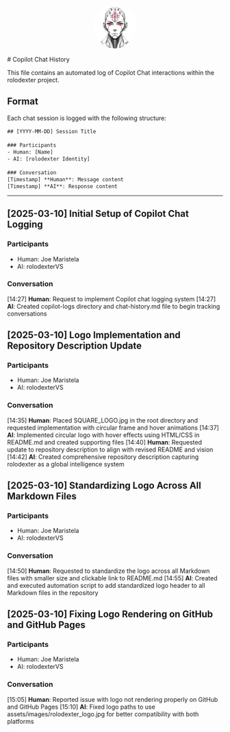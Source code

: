 <p align="center">
  <a href="../README.md">
    <img src="../assets/images/rolodexter_logo.jpg" alt="rolodexter Logo" width="100px" style="border-radius: 50%;">
  </a>
</p>
# Copilot Chat History

This file contains an automated log of Copilot Chat interactions within the rolodexter project.

## Format

Each chat session is logged with the following structure:

```
## [YYYY-MM-DD] Session Title

### Participants
- Human: [Name]
- AI: [rolodexter Identity]

### Conversation
[Timestamp] **Human**: Message content
[Timestamp] **AI**: Response content
```

---

## [2025-03-10] Initial Setup of Copilot Chat Logging

### Participants
- Human: Joe Maristela
- AI: rolodexterVS

### Conversation
[14:27] **Human**: Request to implement Copilot chat logging system
[14:27] **AI**: Created copilot-logs directory and chat-history.md file to begin tracking conversations 

## [2025-03-10] Logo Implementation and Repository Description Update

### Participants
- Human: Joe Maristela
- AI: rolodexterVS

### Conversation
[14:35] **Human**: Placed SQUARE_LOGO.jpg in the root directory and requested implementation with circular frame and hover animations
[14:37] **AI**: Implemented circular logo with hover effects using HTML/CSS in README.md and created supporting files
[14:40] **Human**: Requested update to repository description to align with revised README and vision
[14:42] **AI**: Created comprehensive repository description capturing rolodexter as a global intelligence system

## [2025-03-10] Standardizing Logo Across All Markdown Files

### Participants
- Human: Joe Maristela
- AI: rolodexterVS

### Conversation
[14:50] **Human**: Requested to standardize the logo across all Markdown files with smaller size and clickable link to README.md
[14:55] **AI**: Created and executed automation script to add standardized logo header to all Markdown files in the repository

## [2025-03-10] Fixing Logo Rendering on GitHub and GitHub Pages

### Participants
- Human: Joe Maristela
- AI: rolodexterVS

### Conversation
[15:05] **Human**: Reported issue with logo not rendering properly on GitHub and GitHub Pages
[15:10] **AI**: Fixed logo paths to use assets/images/rolodexter_logo.jpg for better compatibility with both platforms

